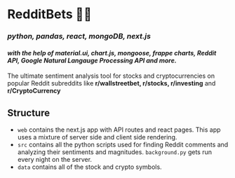 # RedditBets 🚀✨
### *python, pandas, react, mongoDB, next.js*
#### *with the help of material.ui, chart.js, mongoose, frappe charts, Reddit API, Google Natural Langauge Processing API  and more.*
The ultimate sentiment analysis tool for stocks and cryptocurrencies on popular Reddit subreddits like **r/wallstreetbet, r/stocks, r/investing** and **r/CryptoCurrency**

## Structure
- `web` contains the next.js app with API routes and react pages. This app uses a mixture of server side and client side rendering.
- `src` contains all the python scripts used for finding Reddit comments and analyzing their sentiments and magnitudes. `background.py` gets run every night on the server.
- `data` contains all of the stock and crypto symbols.